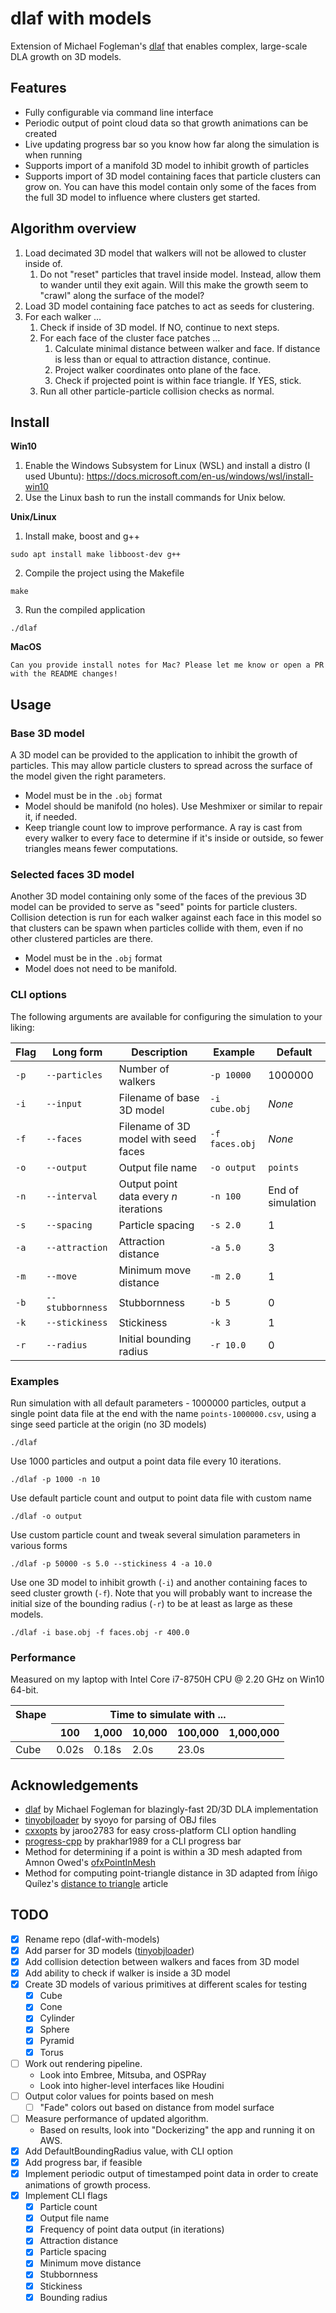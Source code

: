 # dlaf with models

Extension of Michael Fogleman's [dlaf](https://github.com/fogleman/dlaf) that enables complex, large-scale DLA growth on 3D models.

## Features
* Fully configurable via command line interface
* Periodic output of point cloud data so that growth animations can be created
* Live updating progress bar so you know how far along the simulation is when running
* Supports import of a manifold 3D model to inhibit growth of particles
* Supports import of 3D model containing faces that particle clusters can grow on. You can have this model contain only some of the faces from the full 3D model to influence where clusters get started.

## Algorithm overview
1. Load decimated 3D model that walkers will not be allowed to cluster inside of.
   1. Do not "reset" particles that travel inside model. Instead, allow them to wander until they exit again. Will this make the growth seem to "crawl" along the surface of the model?
2. Load 3D model containing face patches to act as seeds for clustering.
3. For each walker ...
   1. Check if inside of 3D model. If NO, continue to next steps.
   2. For each face of the cluster face patches ...
      1. Calculate minimal distance between walker and face. If distance is less than or equal to attraction distance, continue.
      2. Project walker coordinates onto plane of the face.
      3. Check if projected point is within face triangle. If YES, stick.
   3. Run all other particle-particle collision checks as normal.

## Install

**Win10**
1. Enable the Windows Subsystem for Linux (WSL) and install a distro (I used Ubuntu): https://docs.microsoft.com/en-us/windows/wsl/install-win10
2. Use the Linux bash to run the install commands for Unix below.

**Unix/Linux**
1. Install make, boost and g++
```
sudo apt install make libboost-dev g++
```
2. Compile the project using the Makefile
```
make
```
3. Run the compiled application
```
./dlaf
```

**MacOS**
```
Can you provide install notes for Mac? Please let me know or open a PR with the README changes!
```

## Usage
### Base 3D model
A 3D model can be provided to the application to inhibit the growth of particles. This may allow particle clusters to spread across the surface of the model given the right parameters.

* Model must be in the `.obj` format
* Model should be manifold (no holes). Use Meshmixer or similar to repair it, if needed.
* Keep triangle count low to improve performance. A ray is cast from every walker to every face to determine if it's inside or outside, so fewer triangles means fewer computations.

### Selected faces 3D model
Another 3D model containing only some of the faces of the previous 3D model can be provided to serve as "seed" points for particle clusters. Collision detection is run for each walker against each face in this model so that clusters can be spawn when particles collide with them, even if no other clustered particles are there. 

* Model must be in the `.obj` format
* Model does not need to be manifold.

### CLI options
The following arguments are available for configuring the simulation to your liking:

| Flag | Long form        | Description                            | Example         | Default           |
|---   |---               |---                                     |---              |---                |
| `-p` | `--particles`    | Number of walkers                      | `-p 10000`      | 1000000           |
| `-i` | `--input`        | Filename of base 3D model              | `-i cube.obj`   | _None_            |
| `-f` | `--faces`        | Filename of 3D model with seed faces   | `-f faces.obj`  | _None_            |
| `-o` | `--output`       | Output file name                       | `-o output`     | `points`          |
| `-n` | `--interval`     | Output point data every _n_ iterations | `-n 100`        | End of simulation |
| `-s` | `--spacing`      | Particle spacing                       | `-s 2.0`        | 1                 |
| `-a` | `--attraction`   | Attraction distance                    | `-a 5.0`        | 3                 |
| `-m` | `--move`         | Minimum move distance                  | `-m 2.0`        | 1                 |
| `-b` | `--stubbornness` | Stubbornness                           | `-b 5`          | 0                 |
| `-k` | `--stickiness`   | Stickiness                             | `-k 3`          | 1                 |
| `-r` | `--radius`       | Initial bounding radius                | `-r 10.0`       | 0                 |

### Examples
Run simulation with all default parameters - 1000000 particles, output a single point data file at the end with the name `points-1000000.csv`, using a singe seed particle at the origin (no 3D models)
```
./dlaf
```

Use 1000 particles and output a point data file every 10 iterations.
```
./dlaf -p 1000 -n 10
```

Use default particle count and output to point data file with custom name
```
./dlaf -o output
```

Use custom particle count and tweak several simulation parameters in various forms
```
./dlaf -p 50000 -s 5.0 --stickiness 4 -a 10.0
```

Use one 3D model to inhibit growth (`-i`) and another containing faces to seed cluster growth (`-f`). Note that you will probably want to increase the initial size of the bounding radius (`-r`) to be at least as large as these models.
```
./dlaf -i base.obj -f faces.obj -r 400.0
```

### Performance

Measured on my laptop with Intel Core i7-8750H CPU @ 2.20 GHz on Win10 64-bit.

<table>
 <thead>
  <tr>
   <th rowspan="2" valign="top">Shape</th>
   <th colspan="5" align="center"><center>Time to simulate with ...</center></th>
  </tr>
  <tr>
   <th>100</th>
   <th>1,000</th>
   <th>10,000</th>
   <th>100,000</th>
   <th>1,000,000</th>
  </tr>
 </thead>
 <tbody>
  <tr>
   <td>Cube</td>
   <td>0.02s</td>
   <td>0.18s</td>
   <td>2.0s</td>
   <td>23.0s</td>
   <td></td>
  </tr>
 </tbody>
</table>

## Acknowledgements
* [dlaf](https://github.com/fogleman/dlaf) by Michael Fogleman for blazingly-fast 2D/3D DLA implementation
* [tinyobjloader](https://github.com/syoyo/tinyobjloader) by syoyo for parsing of OBJ files
* [cxxopts](https://github.com/jarro2783/cxxopts) by jaroo2783 for easy cross-platform CLI option handling
* [progress-cpp](https://github.com/prakhar1989/progress-cpp) by prakhar1989 for a CLI progress bar
* Method for determining if a point is within a 3D mesh adapted from Amnon Owed's [ofxPointInMesh](https://github.com/AmnonOwed/ofxPointInMesh)
* Method for computing point-triangle distance in 3D adapted from Íñigo Quílez's [distance to triangle](https://iquilezles.org/www/articles/triangledistance/triangledistance.htm) article

## TODO
- [X] Rename repo (dlaf-with-models)
- [X] Add parser for 3D models ([tinyobjloader](https://github.com/syoyo/tinyobjloader))
- [X] Add collision detection between walkers and faces from 3D model
- [X] Add ability to check if walker is inside a 3D model
- [X] Create 3D models of various primitives at different scales for testing
  - [X] Cube
  - [X] Cone
  - [X] Cylinder
  - [X] Sphere
  - [X] Pyramid
  - [X] Torus
- [ ] Work out rendering pipeline.
  - Look into Embree, Mitsuba, and OSPRay
  - Look into higher-level interfaces like Houdini
- [ ] Output color values for points based on mesh
  - [ ] "Fade" colors out based on distance from model surface
- [ ] Measure performance of updated algorithm.
  - Based on results, look into "Dockerizing" the app and running it on AWS.
- [X] Add DefaultBoundingRadius value, with CLI option
- [X] Add progress bar, if feasible
- [X] Implement periodic output of timestamped point data in order to create animations of growth process.
- [X] Implement CLI flags
  - [X] Particle count
  - [X] Output file name
  - [X] Frequency of point data output (in iterations)
  - [X] Attraction distance
  - [X] Particle spacing
  - [X] Minimum move distance
  - [X] Stubbornness
  - [X] Stickiness
  - [X] Bounding radius